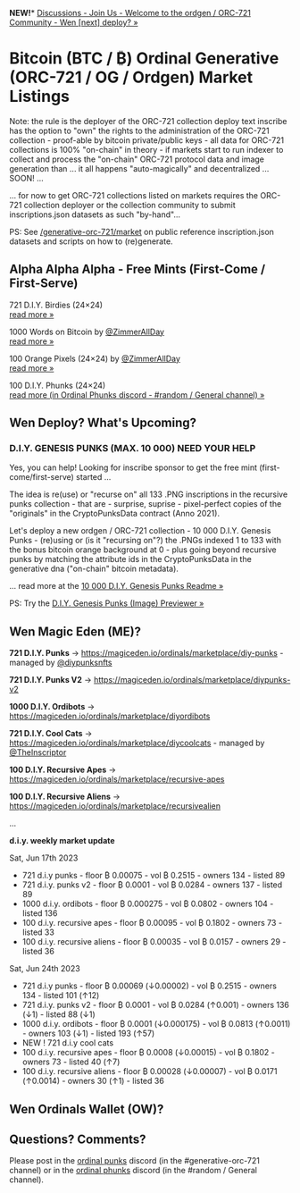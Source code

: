
**NEW!***   [Discussions - Join Us - Welcome to the ordgen / ORC-721 Community - Wen [next] deploy? »](https://github.com/orc721/market/discussions)

 
# Bitcoin (BTC / ₿) Ordinal Generative (ORC-721 / OG / Ordgen) Market Listings

Note:   the rule is
the deployer of the ORC-721 collection deploy text inscribe
has the option to "own" the
rights to the administration of the ORC-721 collection -
proof-able by bitcoin private/public keys -
all data for ORC-721 collections is 100% "on-chain" in theory -
if markets start to run indexer to collect and process the "on-chain" ORC-721 protocol data and image generation than ... it all happens "auto-magically" and decentralized ... SOON! ...

... for now to get ORC-721 collections listed on markets
requires the ORC-721 collection deployer or the collection community
to submit inscriptions.json datasets as such "by-hand"...


PS:  See [/generative-orc-721/market](https://github.com/ordbase/generative-orc-721/tree/master/market)  on public reference inscription.json datasets and scripts on how to (re)generate.



## Alpha Alpha Alpha - Free Mints (First-Come / First-Serve)

721 D.I.Y. Birdies (24×24) <br> [read more »](https://github.com/ordbase/generative-orc-721/tree/master/diybirdies)

1000 Words on Bitcoin by  [@ZimmerAllDay](https://twitter.com/zimmerallday)  <br> [read more »](https://github.com/ZimmerAllDay/btcwords)

100 Orange Pixels (24×24) by  [@ZimmerAllDay](https://twitter.com/zimmerallday)  <br> [read more »](https://github.com/ZimmerAllDay/orangepixels)

100 D.I.Y. Phunks (24×24) <br> [read more (in Ordinal Phunks discord - #random / General channel) »](https://twitter.com/OrdinalPhunksV0)


## Wen Deploy?  What's Upcoming?
 
### D.I.Y. GENESIS PUNKS (MAX. 10 000) NEED YOUR HELP

Yes, you can help! Looking for inscribe sponsor to get the free mint (first-come/first-serve) started  ...

The idea is re(use) or "recurse on" all 133 .PNG inscriptions in
the recursive punks collection - 
that are - surprise, suprise -  pixel-perfect copies of 
the "originals" in the CryptoPunksData contract (Anno 2021).

Let's deploy a new ordgen / ORC-721 collection - 10 000 D.I.Y. Genesis Punks - (re)using or (is it "recursing on"?) the .PNGs indexed 1 to 133 with the bonus bitcoin orange background at 0 - plus going beyond recursive punks 
by matching the attribute ids in the CryptoPunksData in the generative dna ("on-chain" bitcoin metadata).

... read more at the [10 000 D.I.Y. Genesis Punks Readme »](https://github.com/ordbase/generative-orc-721/tree/master/genesis)


PS:  Try the [D.I.Y. Genesis Punks (Image) Previewer »](https://ordbase.github.io/generative-orc-721/genesis)




<!--
100 D.I.Y. Recursive Zombies (24×24) - SOON!    - Part Three of Trilogy - D.I.Y. Apes / Aliens / Zombies

100 D.I.Y. Recursive Orangutans - Apes Vol. 2 (24×24) - SOON!  
-->

<!--
100 D.I.Y. Recursive Martians - Aliens Vol. 2 (24×24) - SOON! <br> [read more »](https://github.com/ordbase/generative-orc-721/tree/master/diymartians)
-->



##  Wen Magic Eden (ME)?


**721 D.I.Y. Punks**  -> <https://magiceden.io/ordinals/marketplace/diy-punks>   - managed by [@diypunksnfts](https://twitter.com/diypunksnfts)

**721 D.I.Y. Punks V2** -> <https://magiceden.io/ordinals/marketplace/diypunks-v2>

**1000 D.I.Y. Ordibots** -> <https://magiceden.io/ordinals/marketplace/diyordibots>

**721 D.I.Y. Cool Cats** -> <https://magiceden.io/ordinals/marketplace/diycoolcats>   - managed by [@TheInscriptor](https://twitter.com/TheInscriptor)

**100 D.I.Y. Recursive Apes** -> <https://magiceden.io/ordinals/marketplace/recursive-apes>

**100 D.I.Y. Recursive Aliens** -> <https://magiceden.io/ordinals/marketplace/recursivealien>



...

**d.i.y. weekly market update**

Sat, Jun 17th 2023

- 721 d.i.y punks - floor ₿ 0.00075  - vol ₿ 0.2515 - owners 134 - listed 89 
- 721 d.i.y. punks v2  - floor ₿ 0.0001   - vol ₿ 0.0284  - owners 137 - listed 89 
- 1000 d.i.y. ordibots - floor ₿ 0.000275  - vol ₿ 0.0802 - owners 104 - listed 136 
- 100 d.i.y. recursive apes - floor ₿ 0.00095 -  vol ₿ 0.1802  - owners 73 - listed 33 
- 100 d.i.y. recursive aliens - floor  ₿ 0.00035 - vol ₿ 0.0157  - owners 29 - listed 36 



Sat, Jun 24th 2023

- 721 d.i.y punks - floor ₿ 0.00069 (↓0.00002) - vol ₿ 0.2515 - owners 134 - listed 101 (↑12)
- 721 d.i.y. punks v2 - floor ₿ 0.0001 - vol ₿ 0.0284 (↑0.001) - owners 136 (↓1) - listed 88 (↓1)
- 1000 d.i.y. ordibots - floor ₿ 0.0001 (↓0.000175) - vol ₿ 0.0813 (↑0.0011) - owners 103 (↓1) - listed 193 (↑57)
- NEW !  721 d.i.y cool cats 
- 100 d.i.y. recursive apes - floor ₿ 0.0008 (↓0.00015) - vol ₿ 0.1802 - owners 73 - listed 40 (↑7)
- 100 d.i.y. recursive aliens - floor ₿ 0.00028 (↓0.00007) - vol ₿ 0.0171 (↑0.0014) - owners 30 (↑1) - listed 36 






## Wen Ordinals Wallet  (OW)?









## Questions? Comments?

Please post in the [ordinal punks](https://ordinalpunks.com) discord (in the #generative-orc-721 channel)
or in the [ordinal phunks](https://twitter.com/OrdinalPhunksV0) discord (in the #random / General channel).
